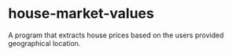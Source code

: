 # house-market-values
A program that extracts house prices based on the users provided geographical location.
